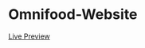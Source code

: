 # Omnifood-Website

<a href="https://omnifood-restaurant-11.netlify.app/ " targets = "_blank">Live Preview</a>
